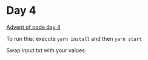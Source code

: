 # Day 4
[Advent of code day 4](https://adventofcode.com/2020/day/4)

To run this: execute `yarn install` and then `yarn start`

Swap input.txt with your values. 